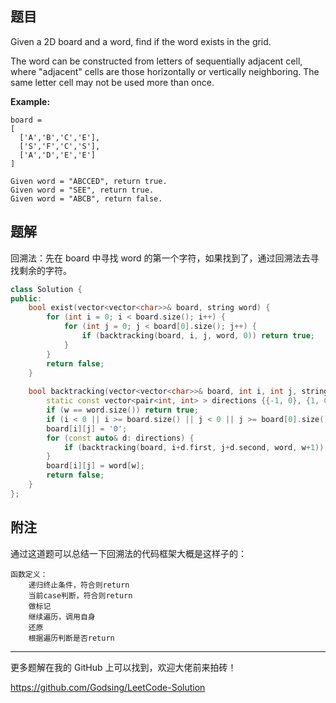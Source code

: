 ## 题目

Given a 2D board and a word, find if the word exists in the grid.

The word can be constructed from letters of sequentially adjacent cell, where "adjacent" cells are those horizontally or vertically neighboring. The same letter cell may not be used more than once.

**Example:**

```
board =
[
  ['A','B','C','E'],
  ['S','F','C','S'],
  ['A','D','E','E']
]

Given word = "ABCCED", return true.
Given word = "SEE", return true.
Given word = "ABCB", return false.
```



## 题解

回溯法：先在 board 中寻找 word 的第一个字符，如果找到了，通过回溯法去寻找剩余的字符。

```c++
class Solution {
public:
    bool exist(vector<vector<char>>& board, string word) {
        for (int i = 0; i < board.size(); i++) {
            for (int j = 0; j < board[0].size(); j++) {
                if (backtracking(board, i, j, word, 0)) return true;
            }
        }
        return false;
    }
    
    bool backtracking(vector<vector<char>>& board, int i, int j, string& word, int w) {
        static const vector<pair<int, int> > directions {{-1, 0}, {1, 0}, {0, -1}, {0, 1}};
        if (w == word.size()) return true;
        if (i < 0 || i >= board.size() || j < 0 || j >= board[0].size() || board[i][j] != word[w]) return false;
        board[i][j] = '0';
        for (const auto& d: directions) {
            if (backtracking(board, i+d.first, j+d.second, word, w+1)) return true;
        }
        board[i][j] = word[w];
        return false;
    }
};
```



## 附注

通过这道题可以总结一下回溯法的代码框架大概是这样子的：

```
函数定义：
	递归终止条件，符合则return
	当前case判断，符合则return
	做标记
	继续遍历，调用自身
	还原
	根据遍历判断是否return
```



------

更多题解在我的 GitHub 上可以找到，欢迎大佬前来拍砖！

https://github.com/Godsing/LeetCode-Solution

